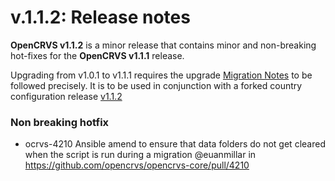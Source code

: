# v.1.1.2: Release notes

**OpenCRVS v1.1.2** is a minor release that contains minor and non-breaking hot-fixes for the **OpenCRVS v1.1.1** release.

Upgrading from v1.0.1 to v1.1.1 requires the upgrade [Migration Notes](v1.0.1-to-v1.1.0-migration-notes.md) to be followed precisely. It is to be used in conjunction with a forked country configuration release [v1.1.2](https://github.com/opencrvs/opencrvs-farajaland/releases/tag/v1.1.2)

### Non breaking hotfix

* ocrvs-4210 Ansible amend to ensure that data folders do not get cleared when the script is run during a migration @euanmillar in https://github.com/opencrvs/opencrvs-core/pull/4210

